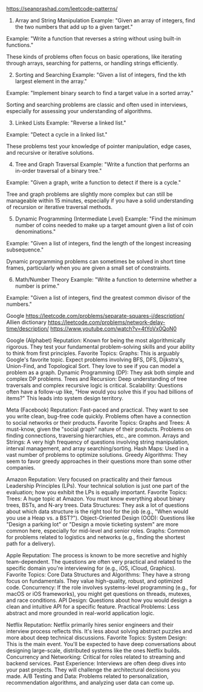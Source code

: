https://seanprashad.com/leetcode-patterns/

1. Array and String Manipulation
Example: "Given an array of integers, find the two numbers that add up to a given target."

Example: "Write a function that reverses a string without using built-in functions."

These kinds of problems often focus on basic operations, like iterating through arrays, searching for patterns, or handling strings efficiently.

2. Sorting and Searching
Example: "Given a list of integers, find the kth largest element in the array."

Example: "Implement binary search to find a target value in a sorted array."

Sorting and searching problems are classic and often used in interviews, especially for assessing your understanding of algorithms.

3. Linked Lists
Example: "Reverse a linked list."

Example: "Detect a cycle in a linked list."

These problems test your knowledge of pointer manipulation, edge cases, and recursive or iterative solutions.

4. Tree and Graph Traversal
Example: "Write a function that performs an in-order traversal of a binary tree."

Example: "Given a graph, write a function to detect if there is a cycle."

Tree and graph problems are slightly more complex but can still be manageable within 15 minutes, especially if you have a solid understanding of recursion or iterative traversal methods.

5. Dynamic Programming (Intermediate Level)
Example: "Find the minimum number of coins needed to make up a target amount given a list of coin denominations."

Example: "Given a list of integers, find the length of the longest increasing subsequence."

Dynamic programming problems can sometimes be solved in short time frames, particularly when you are given a small set of constraints.

6. Math/Number Theory
Example: "Write a function to determine whether a number is prime."

Example: "Given a list of integers, find the greatest common divisor of the numbers."

Google
https://leetcode.com/problems/separate-squares-i/description/
Allien dictionary
https://leetcode.com/problems/network-delay-time/description/
https://www.youtube.com/watch?v=4tYoVx0QoN0

Google (Alphabet)
Reputation: Known for being the most algorithmically rigorous. They test your fundamental problem-solving skills and your ability to think from first principles.
Favorite Topics:
Graphs: This is arguably Google's favorite topic. Expect problems involving BFS, DFS, Dijkstra's, Union-Find, and Topological Sort. They love to see if you can model a problem as a graph.
Dynamic Programming (DP): They ask both simple and complex DP problems.
Trees and Recursion: Deep understanding of tree traversals and complex recursive logic is critical.
Scalability: Questions often have a follow-up like, "How would you solve this if you had billions of items?" This leads into system design territory.

Meta (Facebook)
Reputation: Fast-paced and practical. They want to see you write clean, bug-free code quickly. Problems often have a connection to social networks or their products.
Favorite Topics:
Graphs and Trees: A must-know, given the "social graph" nature of their products. Problems on finding connections, traversing hierarchies, etc., are common.
Arrays and Strings: A very high frequency of questions involving string manipulation, interval management, and array searching/sorting.
Hash Maps: Used in a vast number of problems to optimize solutions.
Greedy Algorithms: They seem to favor greedy approaches in their questions more than some other companies.

Amazon
Reputation: Very focused on practicality and their famous Leadership Principles (LPs). Your technical solution is just one part of the evaluation; how you exhibit the LPs is equally important.
Favorite Topics:
Trees: A huge topic at Amazon. You must know everything about binary trees, BSTs, and N-ary trees.
Data Structures: They ask a lot of questions about which data structure is the right tool for the job (e.g., "When would you use a Heap vs. a BST?").
Object-Oriented Design (OOD): Questions like "Design a parking lot" or "Design a movie ticketing system" are more common here, especially for mid-level and senior roles.
Graphs: Common for problems related to logistics and networks (e.g., finding the shortest path for a delivery).

Apple
Reputation: The process is known to be more secretive and highly team-dependent. The questions are often very practical and related to the specific domain you're interviewing for (e.g., iOS, iCloud, Graphics).
Favorite Topics:
Core Data Structures and Algorithms: They have a strong focus on fundamentals. They value high-quality, robust, and optimized code.
Concurrency: If the role involves systems-level programming (e.g., for macOS or iOS frameworks), you might get questions on threads, mutexes, and race conditions.
API Design: Questions about how you would design a clean and intuitive API for a specific feature.
Practical Problems: Less abstract and more grounded in real-world application logic.

Netflix
Reputation: Netflix primarily hires senior engineers and their interview process reflects this. It's less about solving abstract puzzles and more about deep technical discussions.
Favorite Topics:
System Design: This is the main event. You'll be expected to have deep conversations about designing large-scale, distributed systems like the ones Netflix builds.
Concurrency and Networking: Critical for roles related to streaming and backend services.
Past Experience: Interviews are often deep dives into your past projects. They will challenge the architectural decisions you made.
A/B Testing and Data: Problems related to personalization, recommendation algorithms, and analyzing user data can come up.